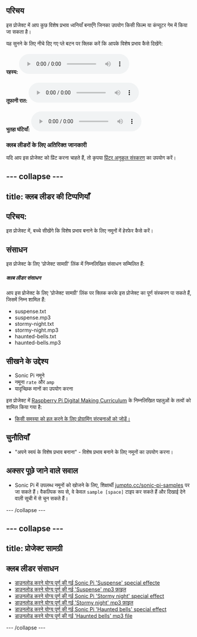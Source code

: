 ## परिचय

इस प्रोजेक्ट में आप कुछ विशेष प्रभाव ध्वनियाँ बनाएँगे जिनका उपयोग किसी फिल्म या कंप्यूटर गेम में किया जा सकता है।

<div id="audio-preview" class="pdf-hidden">
  यह सुनने के लिए नीचे दिए गए प्ले बटन पर क्लिक करें कि आपके विशेष प्रभाव कैसे दिखेंगे: 
  
  #### रहस्य: <audio controls preload> <source src="resources/suspense.mp3" type="audio/mpeg"> आपका ब्राउज़र <code>audio</code> तत्व का समर्थन नहीं करता है। </audio> 
  
  #### तूफानी रात: <audio controls preload> <source src="resources/stormy-night.mp3" type="audio/mpeg"> आपका ब्राउज़र <code>audio</code> तत्व का समर्थन नहीं करता है। </audio> 
  
  #### भुतहा घंटियाँ: <audio controls preload> <source src="resources/haunted-bells.mp3" type="audio/mpeg"> आपका ब्राउज़र <code>audio</code> तत्व का समर्थन नहीं करता है। </audio>
</div>

### क्लब लीडरों के लिए अतिरिक्त जानकारी

यदि आप इस प्रोजेक्ट को प्रिंट करना चाहते हैं, तो कृपया [प्रिंटर अनुकूल संस्करण](https://projects.raspberrypi.org/hi-IN/projects/special-effects/print) का उपयोग करें।

--- collapse ---
---
title: क्लब लीडर की टिप्पणियाँ
---

## परिचय:

इस प्रोजेक्ट में, बच्चे सीखेंगे कि विशेष प्रभाव बनाने के लिए नमूनों में हेरफेर कैसे करें।

## संसाधन

इस प्रोजेक्ट के लिए 'प्रोजेक्ट सामग्री' लिंक में निम्नलिखित संसाधन सम्मिलित हैं:

##### क्लब लीडर संसाधन

आप इस प्रोजेक्ट के लिए 'प्रोजेक्ट सामग्री' लिंक पर क्लिक करके इस प्रोजेक्ट का पूर्ण संस्करण पा सकते हैं, जिसमें निम्न शामिल हैं:

* suspense.txt
* suspense.mp3
* stormy-night.txt
* stormy-night.mp3
* haunted-bells.txt
* haunted-bells.mp3

## सीखने के उद्देश्य

* Sonic Pi नमूने
* नमूना `rate` और `amp`
* यादृच्छिक मानों का उपयोग करना

इस प्रोजेक्ट में [Raspberry Pi Digital Making Curriculum](http://rpf.io/curriculum) के निम्नलिखित पहलुओं के तत्वों को शामिल किया गया है:

* [किसी समस्या को हल करने के लिए प्रोग्रामिंग संरचनाओं को जोड़ें।](https://www.raspberrypi.org/curriculum/programming/builder)

## चुनौतियाँ

* "अपने स्वयं के विशेष प्रभाव बनाना" - विशेष प्रभाव बनाने के लिए नमूनों का उपयोग करना।

## अक्सर पूछे जाने वाले सवाल

* Sonic Pi में उपलब्ध नमूनों को खोजने के लिए, शिक्षार्थी [jumpto.cc/sonic-pi-samples](http://jumpto.cc/sonic-pi-samples) पर जा सकते हैं। वैकल्पिक रूप से, वे केवल `sample [space]` टाइप कर सकते हैं और दिखाई देने वाली सूची में से चुन सकते हैं।

--- /collapse ---

--- collapse ---
---
title: प्रोजेक्ट सामग्री
---

## क्लब लीडर संसाधन

* [डाउनलोड करने योग्य पूर्ण की गई Sonic Pi 'Suspense' special effecte](resources/suspense.txt)
* [डाउनलोड करने योग्य पूर्ण की गई 'Suspense' mp3 फ़ाइल](resources/suspense.mp3)
* [डाउनलोड करने योग्य पूर्ण की गई Sonic Pi 'Stormy night' special effect](resources/stormy-night.txt)
* [डाउनलोड करने योग्य पूर्ण की गई 'Stormy night' mp3 फ़ाइल](resources/stormy-night.mp3)
* [डाउनलोड करने योग्य पूर्ण की गई Sonic Pi 'Haunted bells' special effect](resources/haunted-bells.txt)
* [डाउनलोड करने योग्य पूर्ण की गई 'Haunted bells' mp3 file](resources/haunted-bells.mp3)

--- /collapse ---

